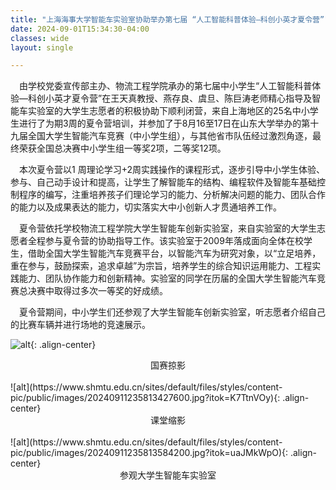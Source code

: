 ```yaml
---
title: "上海海事大学智能车实验室协助举办第七届 “人工智能科普体验—科创小英才夏令营”"
date: 2024-09-01T15:34:30-04:00
classes: wide
layout: single

---
```

&ensp;&ensp;由学校党委宣传部主办、物流工程学院承办的第七届中小学生“人工智能科普体验—科创小英才夏令营”在王天真教授、燕存良、虞旦、陈巨涛老师精心指导及智能车实验室的大学生志愿者的积极协助下顺利闭营，来自上海地区的25名中小学生进行了为期3周的夏令营培训，并参加了于8月16至17日在山东大学举办的第十九届全国大学生智能汽车竞赛（中小学生组），与其他省市队伍经过激烈角逐，最终荣获全国总决赛中小学生组一等奖2项，二等奖12项。

&ensp;&ensp;本次夏令营以1 周理论学习+2周实践操作的课程形式，逐步引导中小学生体验、参与、自己动手设计和提高，让学生了解智能车的结构、编程软件及智能车基础控制程序的编写，注重培养孩子们理论学习的能力、分析解决问题的能力、团队合作的能力以及成果表达的能力，切实落实大中小创新人才贯通培养工作。

&ensp;&ensp;夏令营依托学校物流工程学院大学生智能车创新实验室，来自实验室的大学生志愿者全程参与夏令营的协助指导工作。该实验室于2009年落成面向全体在校学生，借助全国大学生智能汽车竞赛平台，以智能汽车为研究对象，以“立足培养，重在参与，鼓励探索，追求卓越”为宗旨，培养学生的综合知识运用能力、工程实践能力、团队协作能力和创新精神。实验室的同学在历届的全国大学生智能汽车竞赛总决赛中取得过多次一等奖的好成绩。

&ensp;&ensp;夏令营期间，中小学生们还参观了大学生智能车创新实验室，听志愿者介绍自己的比赛车辆并进行场地的竞速展示。

![alt](https://www.shmtu.edu.cn/sites/default/files/styles/content-pic/public/images/20240911235813030500.jpg?itok=UCnNgviN){: .align-center}
<center>国赛掠影</center>
<br>
![alt](https://www.shmtu.edu.cn/sites/default/files/styles/content-pic/public/images/20240911235813427600.jpg?itok=K7TtnVOy){: .align-center}
<center>课堂缩影</center>
<br>
![alt](https://www.shmtu.edu.cn/sites/default/files/styles/content-pic/public/images/20240911235813584200.jpg?itok=uaJMkWpO){: .align-center}
<center>参观大学生智能车实验室</center>





